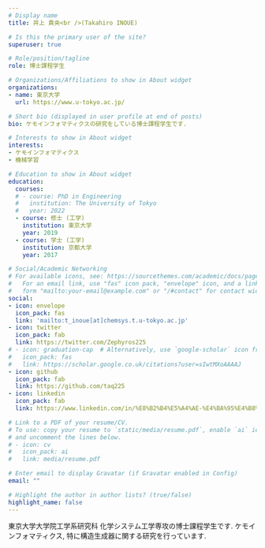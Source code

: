 ```yaml
---
# Display name
title: 井上 貴央<br />(Takahiro INOUE)

# Is this the primary user of the site?
superuser: true

# Role/position/tagline
role: 博士課程学生

# Organizations/Affiliations to show in About widget
organizations:
- name: 東京大学
  url: https://www.u-tokyo.ac.jp/

# Short bio (displayed in user profile at end of posts)
bio: ケモインフォマティクスの研究をしている博士課程学生です.

# Interests to show in About widget
interests:
- ケモインフォマティクス
- 機械学習

# Education to show in About widget
education:
  courses:
  # - course: PhD in Engineering
  #   institution: The University of Tokyo
  #   year: 2022
  - course: 修士 (工学)
    institution: 東京大学
    year: 2019
  - course: 学士 (工学)
    institution: 京都大学
    year: 2017

# Social/Academic Networking
# For available icons, see: https://sourcethemes.com/academic/docs/page-builder/#icons
#   For an email link, use "fas" icon pack, "envelope" icon, and a link in the
#   form "mailto:your-email@example.com" or "/#contact" for contact widget.
social:
- icon: envelope
  icon_pack: fas
  link: 'mailto:t_inoue[at]chemsys.t.u-tokyo.ac.jp'
- icon: twitter
  icon_pack: fab
  link: https://twitter.com/Zephyros225
# - icon: graduation-cap  # Alternatively, use `google-scholar` icon from `ai` icon pack
#   icon_pack: fas
#   link: https://scholar.google.co.uk/citations?user=sIwtMXoAAAAJ
- icon: github
  icon_pack: fab
  link: https://github.com/taq225
- icon: linkedin
  icon_pack: fab
  link: https://www.linkedin.com/in/%E8%B2%B4%E5%A4%AE-%E4%BA%95%E4%B8%8A-1a0474147/

# Link to a PDF of your resume/CV.
# To use: copy your resume to `static/media/resume.pdf`, enable `ai` icons in `params.toml`, 
# and uncomment the lines below.
# - icon: cv
#   icon_pack: ai
#   link: media/resume.pdf

# Enter email to display Gravatar (if Gravatar enabled in Config)
email: ""

# Highlight the author in author lists? (true/false)
highlight_name: false
---
```


東京大学大学院工学系研究科 化学システム工学専攻の博士課程学生です.
ケモインフォマティクス, 特に構造生成器に関する研究を行っています.
